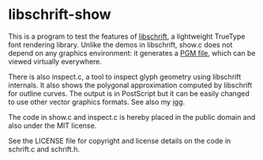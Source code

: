 libschrift-show
===============

This is a program to test the features of [libschrift](https://github.com/tomolt/libschrift), a lightweight TrueType font rendering library. Unlike the demos in libschrift, show.c does not depend on any graphics environment: it generates a [PGM file](https://en.wikipedia.org/wiki/Netpbm#File_formats), which can be viewed virtually everywhere.

There is also inspect.c, a tool to inspect glyph geometry using libschrift internals. It also shows the polygonal approximation computed by libschrift for outline curves. The output is in PostScript but it can be easily changed to use other vector graphics formats. See also my [igg](https://github.com/lhf/igg).

The code in show.c and inspect.c is hereby placed in the public domain and also under the MIT license.

See the LICENSE file for copyright and license details on the code in schrift.c and schrift.h.
